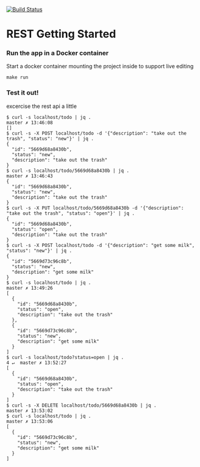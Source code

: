 [![Build Status](https://travis-ci.org/fliglio/rest-gs.svg)](https://travis-ci.org/fliglio/rest-gs)

# REST Getting Started

### Run the app in a Docker container
Start a docker container mounting the project inside to support live editing

	make run


### Test it out!
excercise the rest api a little

	$ curl -s localhost/todo | jq .                                                        master ✗ 13:46:08
	[]
	$ curl -s -X POST localhost/todo -d '{"description": "take out the trash", "status": "new"}' | jq .
	{
	  "id": "5669d68a8430b",
	  "status": "new",
	  "description": "take out the trash"
	}
	$ curl -s localhost/todo/5669d68a8430b | jq .                                          master ✗ 13:46:43
	{
	  "id": "5669d68a8430b",
	  "status": "new",
	  "description": "take out the trash"
	}
	$ curl -s -X PUT localhost/todo/5669d68a8430b -d '{"description": "take out the trash", "status": "open"}' | jq .
	{
	  "id": "5669d68a8430b",
	  "status": "open",
	  "description": "take out the trash"
	}
	$ curl -s -X POST localhost/todo -d '{"description": "get some milk", "status": "new"}' | jq .
	{
	  "id": "5669d73c96c8b",
	  "status": "new",
	  "description": "get some milk"
	}
	$ curl -s localhost/todo | jq .                                                        master ✗ 13:49:26
	[
	  {
		"id": "5669d68a8430b",
		"status": "open",
		"description": "take out the trash"
	  },
	  {
		"id": "5669d73c96c8b",
		"status": "new",
		"description": "get some milk"
	  }
	]
	$ curl -s localhost/todo?status=open | jq .                                       4 ↵  master ✗ 13:52:27
	[
	  {
		"id": "5669d68a8430b",
		"status": "open",
		"description": "take out the trash"
	  }
	]
	$ curl -s -X DELETE localhost/todo/5669d68a8430b | jq .                                master ✗ 13:53:02
	$ curl -s localhost/todo | jq .                                                        master ✗ 13:53:06
	[
	  {
		"id": "5669d73c96c8b",
		"status": "new",
		"description": "get some milk"
	  }
	]

